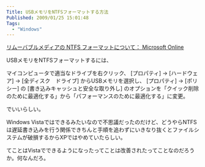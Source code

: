 ```yaml
---
Title: USBメモリをNTFSフォーマットする方法
Published: 2009/01/25 15:01:48
Tags:
  - "Windows"
---
```


[リムーバブルメディアの NTFS フォーマットについて： Microsoft Online](http://support.microsoft.com/kb/418751/ja)  

USBメモリをNTFSフォーマットするには、

マイコンピュータで適当なドライブを右クリック、 [プロパティ] -> [ハードウェア] -> [全ディスク　ドライブ] からUSBメモリを選択し、 [プロパティ] -> [ポリシー] の [書き込みキャッシュと安全な取り外し] のオプションを「クイック削除のために最適化する」から「パフォーマンスのために最適化する」に変更。

でいいらしい。  

Windows Vistaではできるみたいなので不思議だったのだけど、どうやらNTFSは遅延書き込みを行う関係できちんと手順を追わずにいきなり抜くとファイルシステムが破損するからXPではやめていたらしい。  

てことはVistaでできるようになったってことは改善されたってことなのだろうか。何なんだろ。